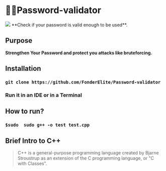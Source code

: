 # 👨‍⚖️Password-validator
<img src="https://cdn.iconscout.com/icon/premium/png-256-thumb/cyber-security-1875738-1586940.png" width="" height="">
**Check if your password is valid enough to be used**.

## Purpose
**Strengthen Your Password and protect you attacks like bruteforcing.**

## Installation
### ```git clone https://github.com/FonderElite/Password-validator```
### Run it in an IDE or in a Terminal

## How to run?
### ```$sudo  sudo g++ -o test test.cpp```

## Brief Intro to C++
> C++ is a general-purpose programming language 
> created by Bjarne Stroustrup as an extension of the 
> C programming language, or "C with Classes".
